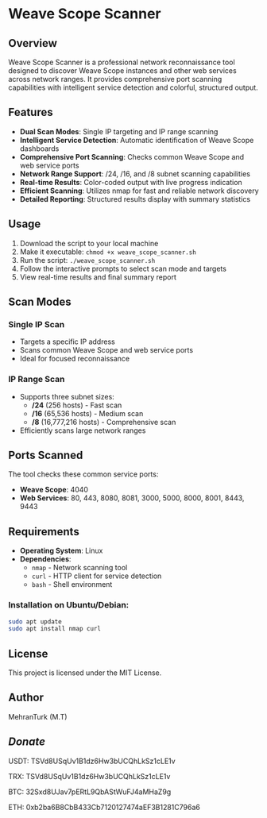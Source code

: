# Weave Scope Scanner

## Overview
Weave Scope Scanner is a professional network reconnaissance tool designed to discover Weave Scope instances and other web services across network ranges. It provides comprehensive port scanning capabilities with intelligent service detection and colorful, structured output.

## Features
- **Dual Scan Modes**: Single IP targeting and IP range scanning
- **Intelligent Service Detection**: Automatic identification of Weave Scope dashboards
- **Comprehensive Port Scanning**: Checks common Weave Scope and web service ports
- **Network Range Support**: /24, /16, and /8 subnet scanning capabilities
- **Real-time Results**: Color-coded output with live progress indication
- **Efficient Scanning**: Utilizes nmap for fast and reliable network discovery
- **Detailed Reporting**: Structured results display with summary statistics

## Usage
1. Download the script to your local machine
2. Make it executable: `chmod +x weave_scope_scanner.sh`
3. Run the script: `./weave_scope_scanner.sh`
4. Follow the interactive prompts to select scan mode and targets
5. View real-time results and final summary report

## Scan Modes

### Single IP Scan
- Targets a specific IP address
- Scans common Weave Scope and web service ports
- Ideal for focused reconnaissance

### IP Range Scan
- Supports three subnet sizes:
  - **/24** (256 hosts) - Fast scan
  - **/16** (65,536 hosts) - Medium scan
  - **/8** (16,777,216 hosts) - Comprehensive scan
- Efficiently scans large network ranges

## Ports Scanned
The tool checks these common service ports:
- **Weave Scope**: 4040
- **Web Services**: 80, 443, 8080, 8081, 3000, 5000, 8000, 8001, 8443, 9443

## Requirements
- **Operating System**: Linux
- **Dependencies**:
  - `nmap` - Network scanning tool
  - `curl` - HTTP client for service detection
  - `bash` - Shell environment

### Installation on Ubuntu/Debian:
```bash
sudo apt update
sudo apt install nmap curl
```
## License
This project is licensed under the MIT License.

## Author
MehranTurk (M.T)

## *Donate*

USDT: TSVd8USqUv1B1dz6Hw3bUCQhLkSz1cLE1v

TRX: TSVd8USqUv1B1dz6Hw3bUCQhLkSz1cLE1v

BTC: 32Sxd8UJav7pERtL9QbAStWuFJ4aMHaZ9g

ETH: 0xb2ba6B8CbB433Cb7120127474aEF3B1281C796a6
